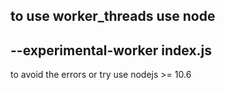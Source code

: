 to use worker_threads use node 
---
--experimental-worker index.js
---
to avoid the errors or try use nodejs >= 10.6